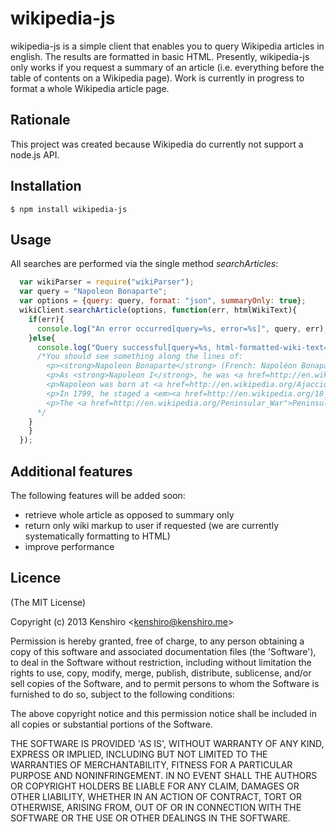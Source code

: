 # wikipedia-js

  wikipedia-js is a simple client that enables you to query Wikipedia articles in english. The results are formatted
in basic HTML.
Presently, wikipedia-js only works if you request a summary of an article (i.e. everything before the table of contents
on a Wikipedia page). Work is currently in progress to format a whole Wikipedia article page.

## Rationale

  This project was created because Wikipedia do currently not support a node.js API.

## Installation

    $ npm install wikipedia-js

## Usage
  All searches are performed via the single method *searchArticles*:

  ```js
    var wikiParser = require("wikiParser");
    var query = "Napoleon Bonaparte";
    var options = {query: query, format: "json", summaryOnly: true};
    wikiClient.searchArticle(options, function(err, htmlWikiText){
      if(err){
        console.log("An error occurred[query=%s, error=%s]", query, err);
      }else{
        console.log("Query successful[query=%s, html-formatted-wiki-text=%s]", query, htmlWikiText);
        /*You should see something along the lines of:
          <p><strong>Napoleon Bonaparte</strong> (French: Napoléon Bonaparte [napoleɔ̃ bɔnɑpaʁt], Italian: Napoleone Buonaparte; 15 August 1769&nbsp;– 5 May 1821) was a French military and political leader who rose to prominence during the latter stages of the <a href=http://en.wikipedia.org/French_Revolution">French Revolution</a> and its associated <a href=http://en.wikipedia.org/French_Revolutionary_Wars">wars</a> in Europe.</p>
          <p>As <strong>Napoleon I</strong>, he was <a href=http://en.wikipedia.org/Emperor_of_the_French">Emperor of the French</a> from 1804 to 1815. His legal reform, the <a href=http://en.wikipedia.org/Napoleonic_Code">Napoleonic Code</a>, has been a major influence on many <a href=http://en.wikipedia.org/Civil_law_(legal_system)">civil law</a> jurisdictions worldwide, but he is best remembered for his role in the wars led against France by a series of coalitions, the so-called <a href=http://en.wikipedia.org/Napoleonic_Wars">Napoleonic Wars</a>. He established hegemony over most of continental Europe and sought to spread the ideals of the French Revolution, while consolidating an <a href=http://en.wikipedia.org/First_French_Empire">imperial monarchy</a> which restored aspects of the deposed <em><a href=http://en.wikipedia.org/Ancien_Régime">Ancien Régime</a>.</em> Due to his success in these wars, often against numerically superior enemies, he is generally regarded as one of the greatest military commanders of all time, and his campaigns are studied at military academies worldwide.(ref: Schom 1998)</p>
          <p>Napoleon was born at <a href=http://en.wikipedia.org/Ajaccio">Ajaccio</a> in <a href=http://en.wikipedia.org/Corsica">Corsica</a> in a family of <a href=http://en.wikipedia.org/Nobility_of_Italy">noble Italian</a> ancestry which had settled Corsica in the 16th century. He trained as an artillery officer in mainland France. He rose to prominence under the <a href=http://en.wikipedia.org/French_First_Republic">French First Republic</a> and led successful campaigns against the <a href=http://en.wikipedia.org/First_Coalition">First</a> and <a href=http://en.wikipedia.org/War_of_the_Second_Coalition">Second</a> Coalitions arrayed against France. He led a successful invasion of the Italian peninsula.</p>
          <p>In 1799, he staged a <em><a href=http://en.wikipedia.org/18_Brumaire">coup d</em>état</a> and installed himself as <a href=http://en.wikipedia.org/First_Consul">First Consul</a>; five years later the French Senate proclaimed him emperor, following a <a href=http://en.wikipedia.org/plebiscite">plebiscite</a> in his favour. In the first decade of the 19th century, the <a href=http://en.wikipedia.org/First_French_Empire">French Empire</a> under Napoleon engaged in a series of conflicts—the Napoleonic Wars—that involved every major European power.(ref: Schom 1998) After a streak of victories, France secured a dominant position in continental Europe, and Napoleon maintained the French <a href=http://en.wikipedia.org/sphere_of_influence">sphere of influence</a> through the formation of extensive alliances and the appointment of friends and family members to rule other European countries as French <a href=http://en.wikipedia.org/client_state">client state</a>s.</p>
          <p>The <a href=http://en.wikipedia.org/Peninsular_War">Peninsular War</a> and 1812 <a href=http://en.wikipedia.org/French_invasion_of_Russia">French invasion of Russia</a> marked turning points in Napoleons fortunes. His <a href=http://en.wikipedia.org/Grande_Armée">Grande Armée</a> was badly damaged in the campaign and never fully recovered. In 1813, the <a href=http://en.wikipedia.org/Sixth_Coalition">Sixth Coalition</a> defeated his forces <a href=http://en.wikipedia.org/Battle_of_Leipzig">at Leipzig</a>; the following year the Coalition invaded France, forced Napoleon to abdicate and exiled him to the island of <a href=http://en.wikipedia.org/Elba">Elba</a>. Less than a year later, he escaped Elba and returned to power, but was defeated at the <a href=http://en.wikipedia.org/Battle_of_Waterloo">Battle of Waterloo</a> in June 1815. Napoleon spent the last six years of his life in confinement by the British on the island of <a href=http://en.wikipedia.org/Saint_Helena">Saint Helena</a>. An autopsy concluded he died of <a href=http://en.wikipedia.org/stomach_cancer">stomach cancer</a>, but there has been some debate about the cause of his death, as some scholars have speculated that he was a victim of <a href=http://en.wikipedia.org/arsenic_poisoning">arsenic poisoning</a>.</p>
        */
      }
      }
    });
  ```

## Additional features

  The following features will be added soon:
  - retrieve whole article as opposed to summary only
  - return only wiki markup to user if requested (we are currently systematically formatting to HTML)
  - improve performance

## Licence

(The MIT License)

Copyright (c) 2013 Kenshiro &lt;kenshiro@kenshiro.me&gt;

Permission is hereby granted, free of charge, to any person obtaining
a copy of this software and associated documentation files (the
'Software'), to deal in the Software without restriction, including
without limitation the rights to use, copy, modify, merge, publish,
distribute, sublicense, and/or sell copies of the Software, and to
permit persons to whom the Software is furnished to do so, subject to
the following conditions:

The above copyright notice and this permission notice shall be
included in all copies or substantial portions of the Software.

THE SOFTWARE IS PROVIDED 'AS IS', WITHOUT WARRANTY OF ANY KIND,
EXPRESS OR IMPLIED, INCLUDING BUT NOT LIMITED TO THE WARRANTIES OF
MERCHANTABILITY, FITNESS FOR A PARTICULAR PURPOSE AND NONINFRINGEMENT.
IN NO EVENT SHALL THE AUTHORS OR COPYRIGHT HOLDERS BE LIABLE FOR ANY
CLAIM, DAMAGES OR OTHER LIABILITY, WHETHER IN AN ACTION OF CONTRACT,
TORT OR OTHERWISE, ARISING FROM, OUT OF OR IN CONNECTION WITH THE
SOFTWARE OR THE USE OR OTHER DEALINGS IN THE SOFTWARE.